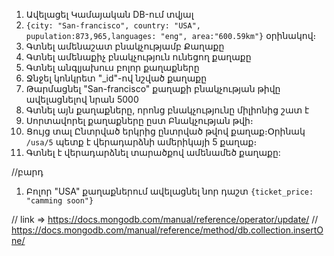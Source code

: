 1. Ավելացել Կամայական DB-ում տվյալ
2. `{city: "San-francisco", country: "USA", pupulation:873,965,languages: "eng", area:"600.59km"}` օրինակով։
3. Գտնել ամենաշատ բնակչությամբ Քաղաքը
4. Գտնել ամենաքիչ բնակչություն ունեցող քաղաքը
5. Գտնել անգլյախուս բոլոր քաղաքները
6. Ջնջել կոնկրետ "_id"-ով նշված քաղաքը 
7. Թարմացնել "San-francisco" քաղաքի բնակչության թիվը ավելացնելով նրան 5000
8. Գտնել այն քաղաքները, որոնց բնակչությունը միլիոնից շատ է
9. Սորտավորել քաղաքները ըստ Բնակչության թվի։
10. Ցույց տալ Ընտրված երկրից ընտրված թվով քաղաք։Օրինակ `/usa/5` պետք է վերադարձնի ամերիկայի 5 քաղաք։
11. Գտնել է վերադարձնել տարածքով ամենամեծ քաղաքը:


//բարդ
1. Բոլոր "USA" քաղաքներում ավելացնել նոր դաշտ `{ticket_price: "camming soon"}`









// link => https://docs.mongodb.com/manual/reference/operator/update/
// https://docs.mongodb.com/manual/reference/method/db.collection.insertOne/